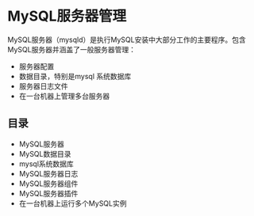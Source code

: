 #   MySQL服务器管理

MySQL服务器（mysqld）是执行MySQL安装中大部分工作的主要程序。包含MySQL服务器并涵盖了一般服务器管理：
-   服务器配置
-   数据目录，特别是mysql 系统数据库
-   服务器日志文件
-   在一台机器上管理多台服务器

##  目录
-   MySQL服务器
-   MySQL数据目录
-   mysql系统数据库
-   MySQL服务器日志
-   MySQL服务器组件
-   MySQL服务器插件
-   在一台机器上运行多个MySQL实例

